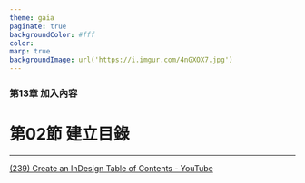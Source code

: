 ```yaml
---
theme: gaia
paginate: true
backgroundColor: #fff
color: 
marp: true
backgroundImage: url('https://i.imgur.com/4nGXOX7.jpg')
---
```

<style>
section h1 {
  color: #48011f
}
</style>

<!-- _class: lead -->

### 第13章 加入內容
# 第02節 建立目錄

---



[(239) Create an InDesign Table of Contents - YouTube](https://www.youtube.com/watch?v=m4y2tm6LH_c&ab_channel=MichaelBullo)